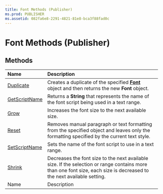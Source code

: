 ```yaml
---
title: Font Methods (Publisher)
ms.prod: PUBLISHER
ms.assetid: 082fa6e8-2291-4821-81e8-bca3f88fad0c
---
```



# Font Methods (Publisher)

## Methods



|**Name**|**Description**|
|:-----|:-----|
| [Duplicate](font-duplicate-method-publisher.md)|Creates a duplicate of the specified  **[Font](font-object-publisher.md)** object and then returns the new **Font** object.|
| [GetScriptName](font-getscriptname-method-publisher.md)|Returns a  **String** that represents the name of the font script being used in a text range.|
| [Grow](font-grow-method-publisher.md)|Increases the font size to the next available size.|
| [Reset](font-reset-method-publisher.md)|Removes manual paragraph or text formatting from the specified object and leaves only the formatting specified by the current text style.|
| [SetScriptName](font-setscriptname-method-publisher.md)|Sets the name of the font script to use in a text range.|
| [Shrink](font-shrink-method-publisher.md)|Decreases the font size to the next available size. If the selection or range contains more than one font size, each size is decreased to the next available setting.|
|Name|Description|

